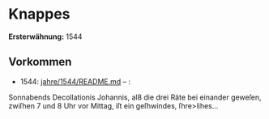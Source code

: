 # Knappes

**Ersterwähnung:** 1544

## Vorkommen
- 1544: [jahre/1544/README.md](../jahre/1544/README.md) – :

Sonnabends Decollationis Johannis, al8 die drei Räte
bei einander geweſen, zwiſhen 7 und 8 Uhr vor Mittag,
iſt ein geſhwindes, ſhre>lihes...
